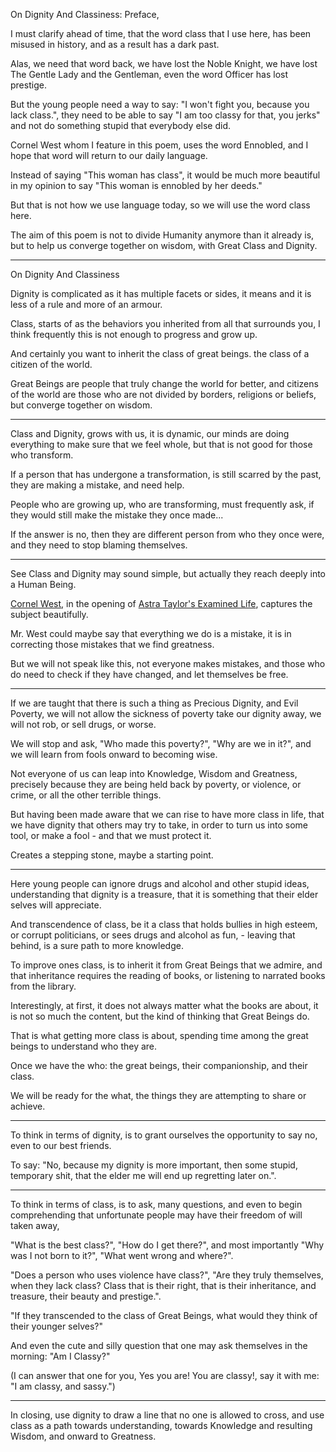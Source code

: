 On Dignity And Classiness: Preface,

I must clarify ahead of time, that the word class that I use here,
has been misused in history, and as a result has a dark past.

Alas, we need that word back, we have lost the Noble Knight, we have lost The Gentle Lady and the Gentleman,
even the word Officer has lost prestige.

But the young people need a way to say:
"I won't fight you, because you lack class.", they need to be able to say "I am too classy for that, you jerks" and not do something stupid that everybody else did.

Cornel West whom I feature in this poem, uses the word Ennobled,
and I hope that word will return to our daily language.

Instead of saying "This woman has class",
it would be much more beautiful in my opinion to say "This woman is ennobled by her deeds."

But that is not how we use language today,
so we will use the word class here.

The aim of this poem is not to divide Humanity anymore than it already is,
but to help us converge together on wisdom, with Great Class and Dignity.

---

On Dignity And Classiness

Dignity is complicated as it has multiple facets or sides,
it means and it is less of a rule and more of an armour.

Class, starts of as the behaviors you inherited from all that surrounds you,
I think frequently this is not enough to progress and grow up.

And certainly you want to inherit the class of great beings.
the class of a citizen of the world.

Great Beings are people that truly change the world for better,
and citizens of the world are those who are not divided by borders, religions or beliefs, but converge together on wisdom.

---

Class and Dignity, grows with us, it is dynamic,
our minds are doing everything to make sure that we feel whole, but that is not good for those who transform.

If a person that has undergone a transformation, is still scarred by the past,
they are making a mistake, and need help.

People who are growing up, who are transforming,
must frequently ask, if they would still make the mistake they once made...

If the answer is no,
then they are different person from who they once were, and they need to stop blaming themselves.

---

See Class and Dignity may sound simple,
but actually they reach deeply into a Human Being.

[Cornel West][2], in the opening of [Astra Taylor's Examined Life][3],
captures the subject beautifully.

Mr. West could maybe say that everything we do is a mistake,
it is in correcting those mistakes that we find greatness.

But we will not speak like this,
not everyone makes mistakes, and those who do need to check if they have changed, and let themselves be free.

---

If we are taught that there is such a thing as Precious Dignity, and Evil Poverty,
we will not allow the sickness of poverty take our dignity away, we will not rob, or sell drugs, or worse.

We will stop and ask, "Who made this poverty?", "Why are we in it?",
and we will learn from fools onward to becoming wise.

Not everyone of us can leap into Knowledge, Wisdom and Greatness,
precisely because they are being held back by poverty, or violence, or crime, or all the other terrible things.

But having been made aware that we can rise to have more class in life,
that we have dignity that others may try to take, in order to turn us into some tool, or make a fool - and that we must protect it.

Creates a stepping stone,
maybe a starting point.

---

Here young people can ignore drugs and alcohol and other stupid ideas,
understanding that dignity is a treasure, that it is something that their elder selves will appreciate.

And transcendence of class, be it a class that holds bullies in high esteem, or corrupt politicians,
or sees drugs and alcohol as fun, - leaving that behind, is a sure path to more knowledge.

To improve ones class, is to inherit it from Great Beings that we admire,
and that inheritance requires the reading of books, or listening to narrated books from the library.

Interestingly, at first, it does not always matter what the books are about,
it is not so much the content, but the kind of thinking that Great Beings do.

That is what getting more class is about,
spending time among the great beings to understand who they are.

Once we have the who:
the great beings, their companionship, and their class.

We will be ready for the what,
the things they are attempting to share or achieve.

---

To think in terms of dignity,
is to grant ourselves the opportunity to say no, even to our best friends.

To say:
"No, because my dignity is more important, then some stupid, temporary shit, that the elder me will end up regretting later on.".

---

To think in terms of class,
is to ask, many questions, and even to begin comprehending that unfortunate people may have their freedom of will taken away,

"What is the best class?", "How do I get there?",
and most importantly "Why was I not born to it?", "What went wrong and where?".

"Does a person who uses violence have class?",
"Are they truly themselves, when they lack class? Class that is their right, that is their inheritance, and treasure, their beauty and prestige.".

"If they transcended to the class of Great Beings,
what would they think of their younger selves?"

And even the cute and silly question that one may ask themselves in the morning:
"Am I Classy?"

(I can answer that one for you, Yes you are! You are classy!,
say it with me: "I am classy, and sassy.")

---

In closing, use dignity to draw a line that no one is allowed to cross,
and use class as a path towards understanding, towards Knowledge and resulting Wisdom, and onward to Greatness.


[1]: https://www.youtube.com/watch?v=CpaFX6Ei0nU
[2]: https://www.youtube.com/watch?v=xfD3X3f5C_w
[3]: https://en.wikipedia.org/wiki/Examined_Life
